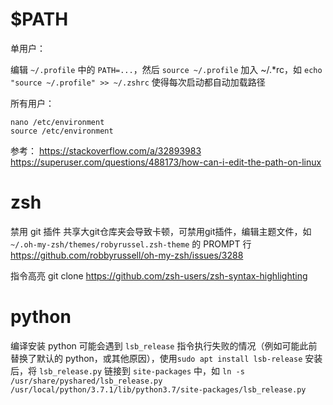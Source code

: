 # $PATH
单用户：

编辑 `~/.profile` 中的 `PATH=...`，然后 `source ~/.profile`
加入 ~/.*rc，如 `echo "source ~/.profile" >> ~/.zshrc` 使得每次启动都自动加载路径

所有用户：
```
nano /etc/environment
source /etc/environment
```

参考：
https://stackoverflow.com/a/32893983
https://superuser.com/questions/488173/how-can-i-edit-the-path-on-linux


# zsh
禁用 git 插件
共享大git仓库夹会导致卡顿，可禁用git插件，编辑主题文件，如 `~/.oh-my-zsh/themes/robyrussel.zsh-theme` 的 PROMPT 行
https://github.com/robbyrussell/oh-my-zsh/issues/3288

指令高亮
git clone https://github.com/zsh-users/zsh-syntax-highlighting


# python
编译安装 python 可能会遇到 `lsb_release` 指令执行失败的情况（例如可能此前替换了默认的 python，或其他原因），使用`sudo apt install lsb-release` 安装后，将
`lsb_release.py` 链接到 `site-packages` 中，如 `ln -s /usr/share/pyshared/lsb_release.py /usr/local/python/3.7.1/lib/python3.7/site-packages/lsb_release.py`
